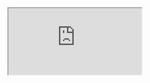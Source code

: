 
<!DOCTYPE html>
<html>
<body>
    <iframe src="https://awesome-llama.github.io/projects/the_mast"></iframe>
</body>
</html>
